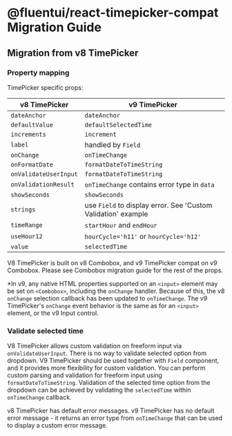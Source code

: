 # @fluentui/react-timepicker-compat Migration Guide

## Migration from v8 TimePicker

### Property mapping

TimePicker specific props:

| v8 TimePicker         | v9 TimePicker                                                 |
| --------------------- | ------------------------------------------------------------- |
| `dateAnchor`          | `dateAnchor`                                                  |
| `defaultValue`        | `defaultSelectedTime`                                         |
| `increments`          | `increment`                                                   |
| `label`               | handled by `Field`                                            |
| `onChange`            | `onTimeChange`                                                |
| `onFormatDate`        | `formatDateToTimeString`                                      |
| `onValidateUserInput` | `formatDateToTimeString`                                      |
| `onValidationResult`  | `onTimeChange` contains error type in `data`                  |
| `showSeconds`         | `showSeconds`                                                 |
| `strings`             | use `Field` to display error. See 'Custom Validation' example |
| `timeRange`           | `startHour` and `endHour`                                     |
| `useHour12`           | `hourCycle='h11'` or `hourCycle='h12'`                        |
| `value`               | `selectedTime`                                                |

V8 TimePicker is built on v8 Combobox, and v9 TimePicker compat on v9 Combobox. Please see Combobox migration guide for the rest of the props.

\*In v9, any native HTML properties supported on an `<input>` element may be set on `<Combobox>`, including the `onChange` handler. Because of this, the v8 `onChange` selection callback has been updated to `onTimeChange`. The v9 TimePicker's `onChange` event behavior is the same as for an `<input>` element, or the v9 Input control.

### Validate selected time

V8 TimePicker allows custom validation on freeform input via `onValidateUserInput`. There is no way to validate selected option from dropdown.
V9 TimePicker should be used together with `Field` component, and it provides more flexibility for custom validation. You can perform custom parsing and validation for freeform input using `formatDateToTimeString`. Validation of the selected time option from the dropdown can be achieved by validating the `selectedTime` within `onTimeChange` callback.

v8 TimePicker has default error messages. v9 TimePicker has no default error message - it returns an error type from `onTimeChange` that can be used to display a custom error message.
